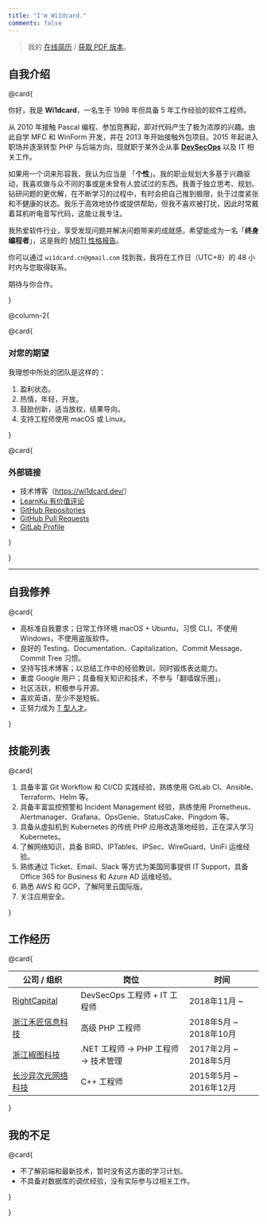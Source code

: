 ```yaml
---
title: "I'm Wi1dcard."
comments: false
---
```


> 我的 [在线简历](https://wi1dcard.dev/resume/) / [获取 PDF 版本](wi1dcard.pdf)。

<!--more-->

## 自我介绍

@card{

你好，我是 **Wi1dcard**，一名生于 1998 年但具备 5 年工作经验的软件工程师。

从 2010 年接触 Pascal 编程、参加竞赛起，即对代码产生了极为浓厚的兴趣。由此自学 MFC 和 WinForm 开发，并在 2013 年开始接触外包项目。2015 年起进入职场并逐渐转型 PHP 与后端方向，现就职于某外企从事 [**DevSecOps**](https://www.redhat.com/en/topics/devops/what-is-devsecops) 以及 IT 相关工作。

如果用一个词来形容我，我认为应当是 「**个性**」。我的职业规划大多基于兴趣驱动，我喜欢做与众不同的事或是未曾有人尝试过的东西。我善于独立思考、规划、钻研问题的更优解，在不断学习的过程中，有时会把自己推到极限，处于过度紧张和不健康的状态。我乐于高效地协作或提供帮助，但我不喜欢被打扰，因此时常戴着耳机听电音写代码，这能让我专注。

我热爱软件行业，享受发现问题并解决问题带来的成就感，希望能成为一名「**终身编程者**」，这是我的 [MBTI 性格报告](https://www.16personalities.com/ch/intj-%E4%BA%BA%E6%A0%BC)。

你可以通过 `wi1dcard.cn@gmail.com` 找到我，我将在工作日（UTC+8）的 48 小时内与您取得联系。

期待与你合作。

}

@column-2{

@card{

### 对您的期望

我理想中所处的团队是这样的：

1. 盈利状态。
2. 热情，年轻，开放。
3. 鼓励创新，适当放权，结果导向。
4. 支持工程师使用 macOS 或 Linux。

}

@card{

### 外部链接

- 技术博客（<https://wi1dcard.dev/>）
- [LearnKu 有价值评论](https://learnku.com/users/32249/replies)
- [GitHub Repositories](https://github.com/wi1dcard?utf8=%E2%9C%93&tab=repositories&q=&type=source&language=)
- [GitHub Pull Requests](https://github.com/pulls?utf8=%E2%9C%93&q=is%3Apr+sort%3Aupdated-desc+author%3Awi1dcard)
- [GitLab Profile](https://gitlab.com/wi1dcard)

}

}

---

## 自我修养

@card{

- 高标准自我要求；日常工作环境 macOS + Ubuntu，习惯 CLI，不使用 Windows，不使用盗版软件。
- 良好的 Testing、Documentation、Capitalization、Commit Message、Commit Tree 习惯。
- 坚持写技术博客；以总结工作中的经验教训，同时锻炼表达能力。
- 重度 Google 用户；具备相关知识和技术，不参与「翻墙娱乐圈」。
- 社区活跃，积极参与开源。
- 喜欢英语，至少不是短板。
- 正努力成为 [T 型人才](https://en.wikipedia.org/wiki/T-shaped_skills)。

}

## 技能列表

@card{

1. 具备丰富 Git Workflow 和 CI/CD 实践经验，熟练使用 GitLab CI、Ansible、Terraform、Helm 等。
2. 具备丰富监控预警和 Incident Management 经验，熟练使用 Prometheus、Alertmanager、Grafana、OpsGenie、StatusCake、Pingdom 等。
3. 具备从虚拟机到 Kubernetes 的传统 PHP 应用改造落地经验，正在深入学习 Kubernetes。
4. 了解网络知识，具备 BIRD、IPTables、IPSec、WireGuard、UniFi 运维经验。
5. 熟练通过 Ticket、Email、Slack 等方式为美国同事提供 IT Support，具备 Office 365 for Business 和 Azure AD 运维经验。
6. 熟悉 AWS 和 GCP，了解阿里云国际版。
7. 关注应用安全。

}

## 工作经历

@card{

| 公司 / 组织          | 岗位                                  | 时间                   |
| -------------------- | ------------------------------------- | ---------------------- |
| [RightCapital]       | DevSecOps 工程师 + IT 工程师          | 2018年11月 ~           |
| [浙江禾匠信息科技]   | 高级 PHP 工程师                       | 2018年5月 ~ 2018年10月 |
| [浙江椒图科技]       | .NET 工程师 -> PHP 工程师 -> 技术管理 | 2017年2月 ~ 2018年5月  |
| [长沙异次元网络科技] | C++ 工程师                            | 2015年5月 ~ 2016年12月 |

}

[RightCapital]: /employment-history/#RightCapital
[浙江禾匠信息科技]: /employment-history/#浙江禾匠信息科技
[浙江椒图科技]: /employment-history/#浙江椒图科技
[长沙异次元网络科技]: /employment-history/#长沙异次元网络科技

## 我的不足

@card{

- 不了解前端和最新技术，暂时没有这方面的学习计划。
- 不具备对数据库的调优经验，没有实际参与过相关工作。

}

}
